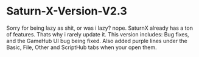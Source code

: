 # Saturn-X-Version-V2.3
Sorry for being lazy as shit, or was i lazy? nope. SaturnX already has a ton of features. Thats why i rarely update it. This version includes: Bug fixes, and the GameHub UI bug being fixed. Also added purple lines under the Basic, File, Other and ScriptHub tabs when your open them.
